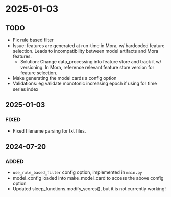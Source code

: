 # 2025-01-03
## TODO
- Fix rule based filter
- Issue: features are generated at run-time in Mora, w/ hardcoded feature selection. Leads to incompatibility between model artifacts and Mora features.
  - Solution: Change data_processing into feature store and track it w/ versioning. In Mora, reference relevant feature store version for feature selection.
- Make generating the model cards a config option
- Validations: eg validate monotonic increasing epoch if using for time series index


## 2025-01-03 
### FIXED
- Fixed filename parsing for txt files.

## 2024-07-20
### ADDED
- `use_rule_based_filter` config option, implemented in `main.py`
- model_config loaded into make_model_card to access the above config option
- Updated sleep_functions.modify_scores(), but it is not currently working!
